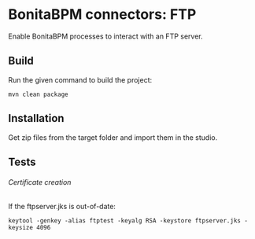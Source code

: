 # BonitaBPM connectors: FTP

Enable BonitaBPM processes to interact with an FTP server.

## Build
Run the given command to build the project:

    mvn clean package

## Installation
Get zip files from the target folder and import them in the studio.

## Tests

###### Certificate creation
If the ftpserver.jks is out-of-date:

	keytool -genkey -alias ftptest -keyalg RSA -keystore ftpserver.jks -keysize 4096